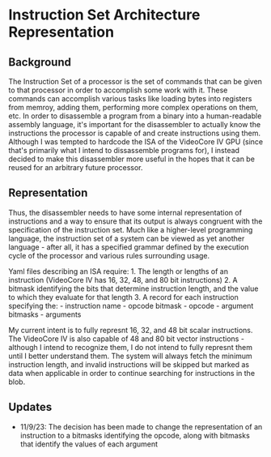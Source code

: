 # Instruction Set Architecture Representation
## Background
The Instruction Set of a processor is the set of commands that can be given to that processor in order to accomplish some work with it. These commands can accomplish various tasks like loading bytes into registers from memroy, adding them, performing more complex operations on them, etc. In order to disassemble a program from a binary into a human-readable assembly language, it's important for the disassembler to actually know the instructions the processor is capable of and create instructions using them. Although I was tempted to hardcode the ISA of the VideoCore IV GPU (since that's primarily what I intend to dissassemble programs for), I instead decided to make this disassembler more useful in the hopes that it can be reused for an arbitrary future processor.
## Representation
Thus, the disassembler needs to have some internal representation of instructions and a way to ensure that its output is always congruent with the specification of the instruction set. Much like a higher-level programming language, the instruction set of a system can be viewed as yet another language - after all, it has a specified grammar defined by the execution cycle of the processor and various rules surrounding usage. 

Yaml files describing an ISA require:
    1. The length or lengths of an instruction (VideoCore IV has 16, 32, 48, and 80 bit instructions)
    2. A bitmask identifying the bits that determine instruction length, and the value to which they evaluate for that length
    3. A record for each instruction specifying the:
        - instruction name
        - opcode bitmask
        - opcode
        - argument bitmasks
        - arguments

My current intent is to fully represnt 16, 32, and 48 bit scalar instructions. The VideoCore IV is also capable of 48 and 80 bit vector instructions - although I intend to recognize them, I do not intend to fully represnt them until I better understand them. The system will always fetch the minimum instruction length, and invalid instructions will be skipped but marked as data when applicable in order to continue searching for instructions in the blob.

## Updates
- 11/9/23: The decision has been made to change the representation of an instruction to a bitmasks identifying the opcode, along with bitmasks that identify the values of each argument
